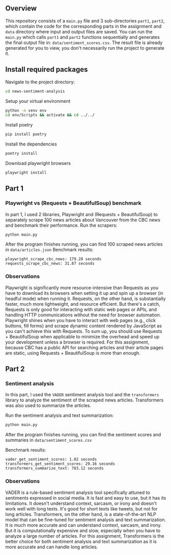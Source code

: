 ## Overview

This repository consists of a `main.py` file and 3 sub-directories `part1`, `part2`, which contain the code for the corresponding parts in the assignment and `data` directory where input and output files are saved.
You can run the `main.py` which calls `part1` and `part2` functions sequentially and generates the final output file in: `data/sentiment_scores.csv`. The result file is already generated for you to view, you don't necessarily run the project to generate it.
## Install required packages
Navigate to the project directory:
```bash
cd news-sentiment-analysis
```
Setup your virtual environment
```bash
python -m venv env
cd env/Scripts && activate && cd ../../
```
Install poetry
```bash
pip install poetry
```
Install the dependencies
```bash
poetry install
```
Download playwright browsers
```bash
playwright install
```
## Part 1
### Playwright vs (Requests + BeautifulSoup) benchmark
In part 1, I used 2 libraries, Playwright and (Requests + BeautifulSoup) to separately scrape 100 news articles about Vancouver from the CBC news and benchmark their performance.
Run the scrapers:
```python
python main.py
```
After the program finishes running, you can find 100 scraped news articles in `data/articles.json`
Benchmark results:
```
playwright_scrape_cbc_news: 179.28 seconds
requests_scrape_cbc_news: 31.87 seconds
```
### Observations
Playwright is significantly more resource-intensive than Requests as you have to download its browsers when setting it up and spin up a browser (in headful mode) when running it.
Requests, on the other hand, is substantially faster, much more lightweight, and resource efficient.
But there's a catch, Requests is only good for interacting with static web pages or APIs, and handling HTTP communications without the need for browser automation. 
Playwright shines when you have to interact with web pages (e.g., click buttons, fill forms) and scrape dynamic content rendered by JavaScript as you can't achieve this with Requests.
To sum up, you should use Requests + BeautifulSoup when applicable to minimize the overhead and speed up your development unless a browser is required.
For this assignment, because CBC has a public API for searching articles and their article pages are static, 
using Requests + BeautifulSoup is more than enough.

## Part 2
### Sentiment analysis
In this part, I used the `VADER` sentiment analysis tool and the `transformers` library to analyze the sentiment of the scraped news articles.
Transformers was also used to summarize the articles.

Run the sentiment analysis and text summarization:
```python
python main.py
```
After the program finishes running, you can find the sentiment scores and summaries in `data/sentiment_scores.csv`

Benchmark results:
```
vader_get_sentiment_scores: 1.02 seconds
transformers_get_sentiment_scores: 29.16 seconds
transformers_summarize_text: 783.12 seconds
```

### Observations
VADER is a rule-based sentiment analysis tool specifically attuned to sentiments expressed in social media.
It is fast and easy to use, but it has its limitations.
It doesn't understand context, sarcasm, or irony and doesn't work well with long texts. 
It's good for short texts like tweets, but not for long articles. 
Transformers, on the other hand, is a state-of-the-art NLP model that can be fine-tuned for sentiment analysis and text summarization.
It is much more accurate and can understand context, sarcasm, and irony.
But it is computationally expensive and slow, especially when you have to analyze a large number of articles.
For this assignment, Transformers is the better choice for both sentiment analysis and text summarization as
it is more accurate and can handle long articles.

